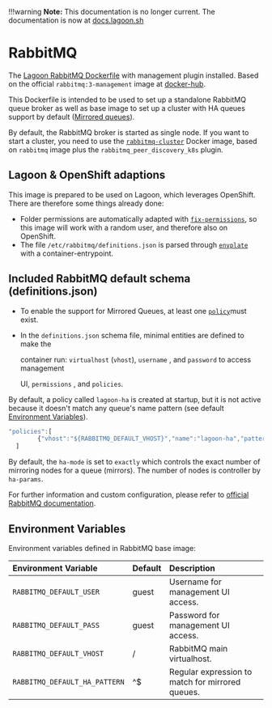 !!!warning
    **Note:** This documentation is no longer current. The documentation is now at [docs.lagoon.sh](https://docs.lagoon.sh)

# RabbitMQ

The [Lagoon RabbitMQ Dockerfile](https://github.com/amazeeio/lagoon/tree/master/images/rabbitmq) with management plugin installed. Based on the official `rabbitmq:3-management` image at [docker-hub](https://hub.docker.com/_/rabbitmq).

This Dockerfile is intended to be used to set up a standalone RabbitMQ queue broker as well as base image to set up a cluster with HA queues support by default \([Mirrored queues](https://www.rabbitmq.com/ha.html)\).

By default, the RabbitMQ broker is started as single node. If you want to start a cluster, you need to use the [`rabbitmq-cluster`](https://github.com/amazeeio/lagoon/blob/master/images/rabbitmq-cluster/Dockerfile) Docker image, based on `rabbitmq` image plus the `rabbitmq_peer_discovery_k8s` plugin.

## Lagoon & OpenShift adaptions

This image is prepared to be used on Lagoon, which leverages OpenShift. There are therefore some things already done:

* Folder permissions are automatically adapted with [`fix-permissions`](https://github.com/sclorg/s2i-base-container/blob/master/core/root/usr/bin/fix-permissions), so this image will work with a random user, and therefore also on OpenShift.
* The file `/etc/rabbitmq/definitions.json` is parsed through [`envplate`](https://github.com/kreuzwerker/envplate) with a container-entrypoint.

## Included RabbitMQ default schema \(definitions.json\)

* To enable the support for Mirrored Queues, at least one [`policy`](https://www.rabbitmq.com/parameters.html#policies)must exist.
* In the `definitions.json` schema file, minimal entities are defined to make the

  container run: `virtualhost` \(`vhost`\), `username` , and `password` to access management

  UI, `permissions` , and `policies`.

By default,  a policy called `lagoon-ha` is created at startup,  but it is not active because it doesn't match any queue's name pattern \(see default [Environment Variables](rabbitmq.md#environment-variables)\).


```javascript
"policies":[
        {"vhost":"${RABBITMQ_DEFAULT_VHOST}","name":"lagoon-ha","pattern":"${RABBITMQ_DEFAULT_HA_PATTERN}", "definition":{"ha-mode":"exactly","ha-params":2,"ha-sync-mode":"automatic","ha-sync-batch-size":5}}
  ]
```

By default, the `ha-mode` is set to `exactly` which controls the exact number of mirroring nodes for a queue \(mirrors\). The number of nodes is controller by `ha-params`.

For further information and custom configuration, please refer to [official RabbitMQ documentation](https://www.rabbitmq.com/ha.html).

## Environment Variables

Environment variables defined in RabbitMQ base image:

| Environment Variable | Default | Description |
| :--- | :--- | :--- |
| `RABBITMQ_DEFAULT_USER` | guest | Username for management UI access. |
| `RABBITMQ_DEFAULT_PASS` | guest | Password for management UI access. |
| `RABBITMQ_DEFAULT_VHOST` | / | RabbitMQ main virtualhost. |
| `RABBITMQ_DEFAULT_HA_PATTERN` | ^$ | Regular expression to match for mirrored queues. |

